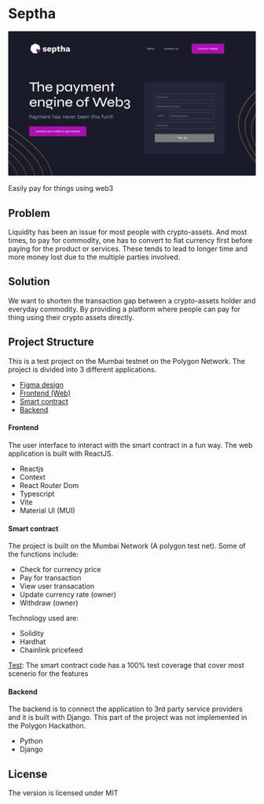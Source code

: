 # Septha

![Septha](https://raw.githubusercontent.com/Septha-HQ/polygon_hackathon/main/web/src/assets/septha.jpg)

Easily pay for things using web3

## Problem

Liquidity has been an issue for most people with crypto-assets. And most times, to pay for commodity, one has to convert to fiat currency first before paying for the product or services. These tends to lead to longer time and more money lost due to the multiple parties involved.

## Solution

We want to shorten the transaction gap between a crypto-assets holder and everyday commodity. By providing a platform where people can pay for thing using their crypto assets directly.

## Project Structure

This is a test project on the Mumbai testnet on the Polygon Network. The project is divided into 3 different applications.

- [Figma design](https://www.figma.com/file/lnd3jqJWfPpUfuLI13fzEa/Septha?node-id=620%3A66&t=0e3kQ80qwvsN2UdI-3)
- [Frontend (Web)](https://github.com/Septha-HQ/polygon_hackathon/tree/main/web)
- [Smart contract](https://github.com/Septha-HQ/polygon_hackathon/tree/main/smart_contract)
- [Backend](https://github.com/Septha-HQ/polygon_hackathon/tree/main/backend)

#### Frontend
The user interface to interact with the smart contract in a fun way. The web application is built with ReactJS.
- Reactjs
- Context
- React Router Dom
- Typescript
- Vite
- Material UI (MUI)

#### Smart contract

The project is built on the Mumbai Network (A polygon test net). Some of the functions include:

- Check for currency price
- Pay for transaction
- View user transacation
- Update currency rate (owner)
- Withdraw (owner)

Technology used are:

- Solidity
- Hardhat
- Chainlink pricefeed

[Test](https://github.com/Septha-HQ/polygon_hackathon/tree/main/smart_contract/coverage): The smart contract code has a 100% test coverage that cover most scenerio for the features

#### Backend

The backend is to connect the application to 3rd party service providers and it is built with Django. This part of the project was not implemented in the Polygon Hackathon.

- Python
- Django

## License
The version is licensed under MIT